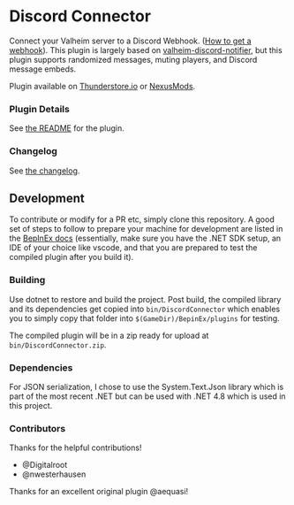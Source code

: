 # Discord Connector

Connect your Valheim server to a Discord Webhook. ([How to get a webhook](Metadata/HowtoGuide.md)). This plugin is largely based on [valheim-discord-notifier](https://github.com/aequasi/valheim-discord-notifier), but this plugin supports randomized messages, muting players, and Discord message embeds.

Plugin available on [Thunderstore.io](https://valheim.thunderstore.io/package/nwesterhausen/DiscordConnector/) 
or [NexusMods](https://www.nexusmods.com/valheim/mods/1551/).

### Plugin Details

See [the README](Metadata/README.md) for the plugin.

### Changelog

See [the changelog](Metadata/CHANGELOG.md).

## Development

To contribute or modify for a PR etc, simply clone this repository. A good set of
steps to follow to prepare your machine for development are listed in the
[BepInEx docs](https://docs.bepinex.dev/master/articles/dev_guide/plugin_tutorial/1_setup.html)
(essentially, make sure you have the .NET SDK setup, an IDE of your choice like
vscode, and that you are prepared to test the compiled plugin after you build it).

### Building

Use dotnet to restore and build the project. Post build, the compiled library and its
dependencies get copied into `bin/DiscordConnector` which enables you to simply copy
that folder into `$(GameDir)/BepinEx/plugins` for testing.

The compiled plugin will be in a zip ready for upload at `bin/DiscordConnector.zip`.

### Dependencies

For JSON serialization, I chose to use the System.Text.Json library which is part of
the most recent .NET but can be used with .NET 4.8 which is used in this project.

### Contributors

Thanks for the helpful contributions!

- @Digitalroot
- @nwesterhausen

Thanks for an excellent original plugin @aequasi!